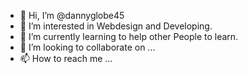 - 👋 Hi, I’m @dannyglobe45
- 👀 I’m interested in Webdesign and Developing.
- 🌱 I’m currently learning to help other People to learn.
- 💞️ I’m looking to collaborate on ...
- 📫 How to reach me ...

<!---
dannyglobe45/dannyglobe45 is a ✨ special ✨ repository because its `README.md` (this file) appears on your GitHub profile.
You can click the Preview link to take a look at your changes.
--->
